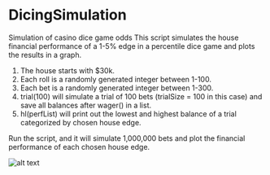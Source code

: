 # DicingSimulation
Simulation of casino dice game odds
This script simulates the house financial performance of a 1-5% edge in a percentile dice game and plots the results in a graph.
1. The house starts with $30k.
2. Each roll is a randomly generated integer between 1-100.
3. Each bet is a randomly generated integer between 1-300.
4. trial(100) will simulate a trial of 100 bets (trialSize = 100 in this case) and save all balances after wager() in a list.
5. hl(perfList) will print out the lowest and highest balance of a trial categorized by chosen house edge.

Run the script, and it will simulate 1,000,000 bets and plot the financial performance of each chosen house edge.

![alt text](https://imgur.com/a/BDT1EuX)
